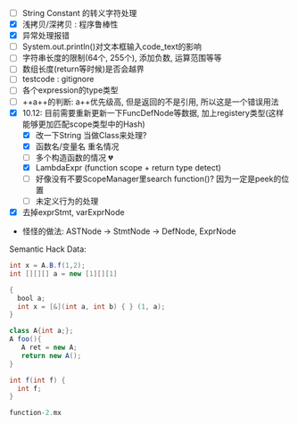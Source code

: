 - [ ] String Constant 的转义字符处理
- [x] 浅拷贝/深拷贝 : 程序鲁棒性
- [x] 异常处理报错
- [ ] System.out.println()对文本框输入code_text的影响
- [ ] 字符串长度的限制(64个, 255个), 添加负数, 运算范围等等
- [ ] 数组长度(return等时候)是否会越界
- [ ] testcode : gitignore
- [ ] 各个expression的type类型
- [ ] ++a++的判断: a++优先级高, 但是返回的不是引用, 所以这是一个错误用法
- [x] 10.12: 目前需要重新更新一下FuncDefNode等数据, 加上registery类型(这样能够更加匹配scope类型中的Hash)
  - [x] 改一下String 当做Class来处理?
  - [x] 函数名/变量名 重名情况
  - [ ] 多个构造函数的情况 :broken_heart:
  - [x] LambdaExpr (function scope + return type detect)
  - [ ] 好像没有不要ScopeManager里search function()? 因为一定是peek的位置
  - [ ] 未定义行为的处理
- [x] 去掉exprStmt, varExprNode
- 怪怪的做法: ASTNode → StmtNode → DefNode, ExprNode 




Semantic Hack Data:

```java
int x = A.B.f(1,2);
int [][][] a = new [1][][1]

{
  bool a;
  int x = [&](int a, int b) { } (1, a);
}

class A{int a;};
A foo(){
   A ret = new A;
   return new A();
}

int f(int f) {
  int f;
}

function-2.mx
```

